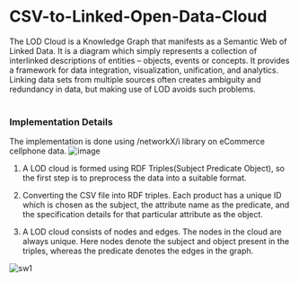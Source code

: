# CSV-to-Linked-Open-Data-Cloud
  The LOD Cloud is a Knowledge Graph that manifests as a Semantic Web of Linked Data. It is a diagram which simply represents a collection of interlinked descriptions of entities – objects, events or concepts. It provides a framework for data integration, visualization, unification, and analytics. Linking data sets from multiple sources often creates ambiguity and redundancy in data, but making use of LOD avoids such problems.
</br></br>

### Implementation Details
 The implementation is done using /networkX/i library on eCommerce cellphone data. 
 ![image](https://user-images.githubusercontent.com/45465068/98400642-652dad00-208a-11eb-9036-e888cb10f683.png)

 
   1. A LOD cloud is formed using RDF Triples(Subject Predicate Object), so the first step is to preprocess the data into a suitable format.
   
   2. Converting the CSV file into RDF triples. Each product has a unique ID which is chosen as the subject, the attribute name as the predicate, and the specification details for that particular attribute as the object.
  
   3. A LOD cloud consists of nodes and edges. The nodes in the cloud are always unique. Here nodes denote the subject and object present in the triples, whereas the predicate denotes the edges in the graph. 
   
   ![sw1](https://user-images.githubusercontent.com/45465068/98401310-7a570b80-208b-11eb-832b-f2866d0e3dc0.png)

</br>
 
